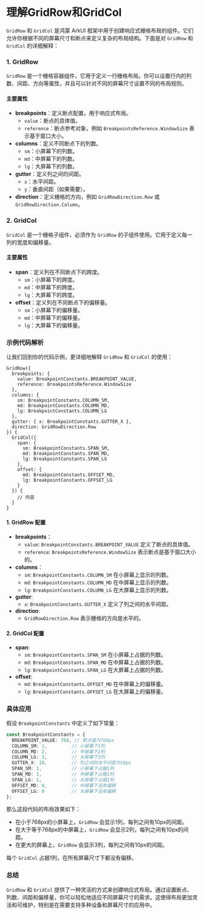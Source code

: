 # 理解GridRow和GridCol
`GridRow` 和 `GridCol` 是鸿蒙 ArkUI 框架中用于创建响应式栅格布局的组件。它们允许你根据不同的屏幕尺寸和断点来定义复杂的布局结构。下面是对 `GridRow` 和 `GridCol` 的详细解释：

### 1. **GridRow**

`GridRow` 是一个栅格容器组件，它用于定义一行栅格布局。你可以设置行内的列数、间距、方向等属性，并且可以针对不同的屏幕尺寸设置不同的布局规则。

#### 主要属性

- **breakpoints**：定义断点配置，用于响应式布局。
    - `value`：断点的具体值。
    - `reference`：断点参考对象，例如 `BreakpointsReference.WindowSize` 表示基于窗口大小。
- **columns**：定义不同断点下的列数。
    - `sm`：小屏幕下的列数。
    - `md`：中屏幕下的列数。
    - `lg`：大屏幕下的列数。
- **gutter**：定义列之间的间距。
    - `x`：水平间距。
    - `y`：垂直间距（如果需要）。
- **direction**：定义栅格的方向，例如 `GridRowDirection.Row` 或 `GridRowDirection.Column`。

### 2. **GridCol**

`GridCol` 是一个栅格子组件，必须作为 `GridRow` 的子组件使用。它用于定义每一列的宽度和偏移量。

#### 主要属性

- **span**：定义列在不同断点下的跨度。
    - `sm`：小屏幕下的跨度。
    - `md`：中屏幕下的跨度。
    - `lg`：大屏幕下的跨度。
- **offset**：定义列在不同断点下的偏移量。
    - `sm`：小屏幕下的偏移量。
    - `md`：中屏幕下的偏移量。
    - `lg`：大屏幕下的偏移量。

### 示例代码解析

让我们回到你的代码示例，更详细地解释 `GridRow` 和 `GridCol` 的使用：

```
GridRow({
  breakpoints: {
    value: BreakpointConstants.BREAKPOINT_VALUE,
    reference: BreakpointsReference.WindowSize
  },
  columns: {
    sm: BreakpointConstants.COLUMN_SM,
    md: BreakpointConstants.COLUMN_MD,
    lg: BreakpointConstants.COLUMN_LG
  },
  gutter: { x: BreakpointConstants.GUTTER_X },
  direction: GridRowDirection.Row
}) {
  GridCol({
    span: {
      sm: BreakpointConstants.SPAN_SM,
      md: BreakpointConstants.SPAN_MD,
      lg: BreakpointConstants.SPAN_LG
    },
    offset: {
      md: BreakpointConstants.OFFSET_MD,
      lg: BreakpointConstants.OFFSET_LG
    }
  }) {
    // 内容
  }
}
```

#### 1. **GridRow 配置**

- **breakpoints**：
    - `value`: `BreakpointConstants.BREAKPOINT_VALUE` 定义了断点的具体值。
    - `reference`: `BreakpointsReference.WindowSize` 表示断点是基于窗口大小的。
- **columns**：
    - `sm`: `BreakpointConstants.COLUMN_SM` 在小屏幕上显示的列数。
    - `md`: `BreakpointConstants.COLUMN_MD` 在中屏幕上显示的列数。
    - `lg`: `BreakpointConstants.COLUMN_LG` 在大屏幕上显示的列数。
- **gutter**:
    - `x`: `BreakpointConstants.GUTTER_X` 定义了列之间的水平间距。
- **direction**:
    - `GridRowDirection.Row` 表示栅格的方向是水平的。

#### 2. **GridCol 配置**

- **span**:
    - `sm`: `BreakpointConstants.SPAN_SM` 在小屏幕上占据的列数。
    - `md`: `BreakpointConstants.SPAN_MD` 在中屏幕上占据的列数。
    - `lg`: `BreakpointConstants.SPAN_LG` 在大屏幕上占据的列数。
- **offset**:
    - `md`: `BreakpointConstants.OFFSET_MD` 在中屏幕上的偏移量。
    - `lg`: `BreakpointConstants.OFFSET_LG` 在大屏幕上的偏移量。

### 具体应用

假设 `BreakpointConstants` 中定义了如下常量：

```typescript
const BreakpointConstants = {
  BREAKPOINT_VALUE: 768, // 断点值为768px
  COLUMN_SM: 1,         // 小屏幕下1列
  COLUMN_MD: 2,         // 中屏幕下2列
  COLUMN_LG: 3,         // 大屏幕下3列
  GUTTER_X: 10,         // 列之间的水平间距为10px
  SPAN_SM: 1,           // 小屏幕下占据1列
  SPAN_MD: 1,           // 中屏幕下占据1列
  SPAN_LG: 1,           // 大屏幕下占据1列
  OFFSET_MD: 0,         // 中屏幕下没有偏移
  OFFSET_LG: 0          // 大屏幕下没有偏移
};
```

那么这段代码的布局效果如下：

- 在小于768px的小屏幕上，`GridRow` 会显示1列，每列之间有10px的间距。
- 在大于等于768px的中屏幕上，`GridRow` 会显示2列，每列之间有10px的间距。
- 在更大的屏幕上，`GridRow` 会显示3列，每列之间有10px的间距。

每个 `GridCol` 占据1列，在所有屏幕尺寸下都没有偏移。

### 总结

`GridRow` 和 `GridCol` 提供了一种灵活的方式来创建响应式布局。通过设置断点、列数、间距和偏移量，你可以轻松地适应不同屏幕尺寸的需求。这使得布局更加灵活和可维护，特别是在需要支持多种设备和屏幕尺寸的应用中。